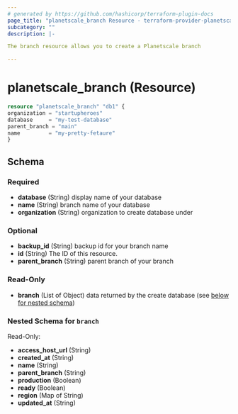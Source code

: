 ```yaml
---
# generated by https://github.com/hashicorp/terraform-plugin-docs
page_title: "planetscale_branch Resource - terraform-provider-planetscale"
subcategory: ""
description: |-

The branch resource allows you to create a Planetscale branch

--- 
```


# planetscale_branch (Resource)

```terraform
resource "planetscale_branch" "db1" {
organization = "startupheroes"
database     = "my-test-database"
parent_branch = "main"
name         = "my-pretty-fetaure"
}
```

<!-- schema generated by tfplugindocs -->
## Schema

### Required

- **database** (String) display name of your database
- **name** (String) branch name of your database
- **organization** (String) organization to create database under

### Optional

- **backup_id** (String) backup id for your branch name
- **id** (String) The ID of this resource.
- **parent_branch** (String) parent branch of your branch

### Read-Only

- **branch** (List of Object) data returned by the create database (see [below for nested schema](#nestedatt--branch))

<a id="nestedatt--branch"></a>
### Nested Schema for `branch`

Read-Only:

- **access_host_url** (String)
- **created_at** (String)
- **name** (String)
- **parent_branch** (String)
- **production** (Boolean)
- **ready** (Boolean)
- **region** (Map of String)
- **updated_at** (String)


